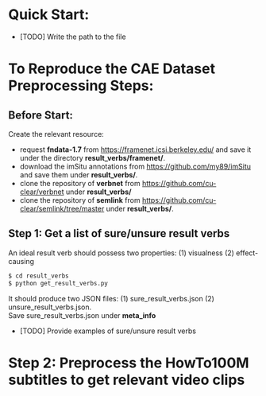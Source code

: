# Quick Start:
- [TODO] Write the path to the file

# To Reproduce the CAE Dataset Preprocessing Steps:

## Before Start:
Create the relevant resource:
- request **fndata-1.7** from https://framenet.icsi.berkeley.edu/ and save it under the directory **result_verbs/framenet/**.
- download the imSitu annotations from https://github.com/my89/imSitu and save them under  **result_verbs/**.
- clone the repository of **verbnet** from https://github.com/cu-clear/verbnet under **result_verbs/**
- clone the repository of **semlink** from https://github.com/cu-clear/semlink/tree/master under **result_verbs/**.

## Step 1: Get a list of sure/unsure result verbs
An ideal result verb should possess two properties: (1) visualness (2) effect-causing
```bash
$ cd result_verbs
$ python get_result_verbs.py
```
It should produce two JSON files: (1) sure_result_verbs.json (2) unsure_result_verbs.json. \
Save sure_result_verbs.json under **meta_info**
- [TODO] Provide examples of sure/unsure result verbs

# Step 2: Preprocess the HowTo100M subtitles to get relevant video clips
